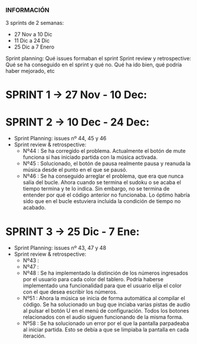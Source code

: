### INFORMACIÓN
3 sprints de 2 semanas:
- 27 Nov a 10 Dic
- 11 Dic a 24 Dic
- 25 Dic a 7 Enero

Sprint planning: Qué issues formaban el sprint
Sprint review y retrospective: Qué se ha conseguido en el sprint y qué no. Qué ha ido bien, qué podría haber mejorado, etc

# SPRINT 1 -> 27 Nov - 10 Dec:

# SPRINT 2 -> 10 Dec -  24 Dec:
- Sprint Planning: issues nº 44, 45 y 46
- Sprint review & retrospective:
    * Nº44 : Se ha corregido el problema. Actualmente el botón de mute funciona si has iniciado partida con la música activada.
    * Nº45 : Solucionado, el botón de pausa realmente pausa y reanuda la música desde el punto en el que se pausó.
    * Nº46 : Se ha conseguido arreglar el problema, que era que nunca salía del bucle. Ahora cuando se termina el sudoku o se acaba el tiempo termina y te lo indica. Sin embargo, no se termina de entender por qué el código anterior no funcionaba. Lo óptimo habría sido que en el bucle estuviera incluida la condición de tiempo no acabado.

# SPRINT 3 -> 25 Dic - 7 Ene:
- Sprint Planning: issues nº 43, 47 y 48
- Sprint review & retrospective:
    * Nº43 :
    * Nº47 :
    * Nº48 : Se ha implementado la distinción de los números ingresados por el usuario para cada color del tablero. Podría haberse implementado una funcionalidad para que el usuario elija el color con el que desea escribir los números.
    * Nº51 : Ahora la música se inicia de forma automática al compilar el código. Se ha solucionado un bug que inciaba varias pistas de audio al pulsar el botón U en el menú de configuración. Todos los botones relacionados con el audio siguen funcionando de la misma forma.
    * Nº58 : Se ha solucionado un error por el que la pantalla parpadeaba al iniciar partida. Esto se debía a que se limpiaba la pantalla en cada iteración.

